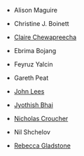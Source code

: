 - Alison Maguire

- Christine J. Boinett

- [Claire Chewapreecha](https://www.tropicalmedicine.ox.ac.uk/team/claire-chewapreecha)

- Ebrima Bojang

- Feyruz Yalcin

- Gareth Peat

- [John Lees](https://www.imperial.ac.uk/people/j.lees)

- [Jyothish Bhai](https://www.ebi.ac.uk/about/people/jyothish-bhai)

- [Nicholas Croucher](https://www.imperial.ac.uk/people/n.croucher)

- Nil Shchelov

- [Rebecca Gladstone](https://www.linkedin.com/in/rebecca-gladstone-31a52325/)
